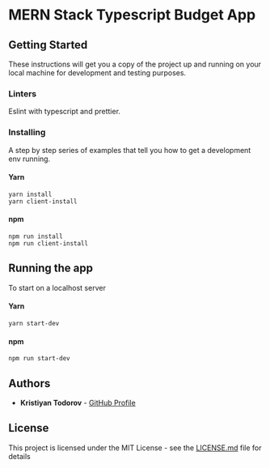 # MERN Stack Typescript Budget App
 

## Getting Started

These instructions will get you a copy of the project up and running on your local machine for development and testing purposes.


### Linters

Eslint with typescript and  prettier.


### Installing

A step by step series of examples that tell you how to get a development env running.

#### Yarn

```
yarn install
yarn client-install

```

#### npm

```
npm run install
npm run client-install

```

## Running the app

To start on a localhost server

#### Yarn

```
yarn start-dev
```

#### npm

```
npm run start-dev
```


## Authors

- **Kristiyan Todorov** - [GitHub Profile](https://github.com/krisScript)

## License

This project is licensed under the MIT License - see the [LICENSE.md](LICENSE.md) file for details

